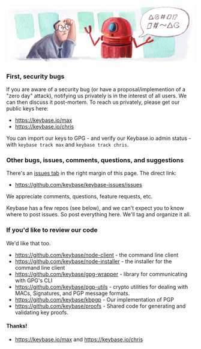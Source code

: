 ![Keybase Issues](img/robot.jpg "Keybase Issues")

### First, security bugs

If you are aware of a security bug (or have a proposal/implemention of a "zero day" attack), notifying us privately is in the interest of all users. We can then discuss it post-mortem. To reach us privately, please get our public keys here:

  - https://keybase.io/max
  - https://keybase.io/chris
  
You can import our keys to GPG - and verify our Keybase.io admin status - with `keybase track max` and `keybase track chris`.

### Other bugs, issues, comments, questions, and suggestions

There's an [issues tab](https://github.com/keybase/keybase-issues/issues) in the right margin of this page. The direct link:

  - https://github.com/keybase/keybase-issues/issues

We appreciate comments, questions, feature requests, etc.

Keybase has a few repos (see below), and we can't expect you to know where to post issues. So post everything here. We'll tag and organize it all.

### If you'd like to review our code

We'd like that too.

  * https://github.com/keybase/node-client - the command line client
  * https://github.com/keybase/node-installer - the installer for the command line client
  * https://github.com/keybase/gpg-wrapper - library for communicating with GPG's CLI
  * https://github.com/keybase/pgp-utils - crypto utilities for dealing with MACs, Signatures, and PGP message formats.
  * https://github.com/keybase/kbpgp - Our implementation of PGP
  * https://github.com/keybase/proofs - Shared code for generating and validating key proofs.

#### Thanks!

  - https://keybase.io/max and https://keybase.io/chris
